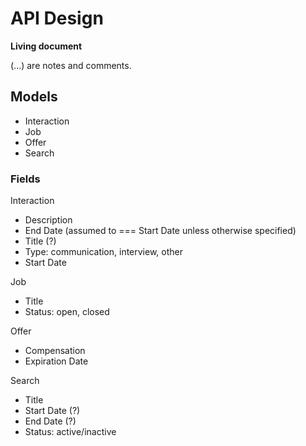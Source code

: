 # API Design

**Living document**

(...) are notes and comments.

## Models

- Interaction
- Job
- Offer
- Search

### Fields

Interaction
- Description
- End Date (assumed to === Start Date unless otherwise specified)
- Title (?)
- Type: communication, interview, other
- Start Date

Job
- Title
- Status: open, closed

Offer
- Compensation
- Expiration Date

Search
- Title
- Start Date (?)
- End Date (?)
- Status: active/inactive
